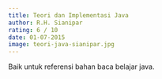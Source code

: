 ```yaml
---
title: Teori dan Implementasi Java
author: R.H. Sianipar
rating: 6 / 10
date: 01-07-2015
image: teori-java-sianipar.jpg
---
```


Baik untuk referensi bahan baca belajar java.